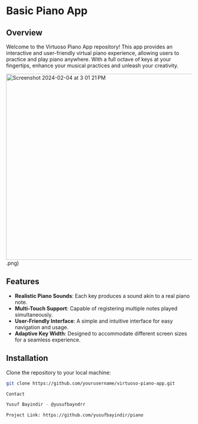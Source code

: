 # Basic Piano App

## Overview
Welcome to the Virtuoso Piano App repository! This app provides an interactive and user-friendly virtual piano experience, allowing users to practice and play piano anywhere. With a full octave of keys at your fingertips, enhance your musical practices and unleash your creativity.

<img width="505" alt="Screenshot 2024-02-04 at 3 01 21 PM" src="https://github.com/yusufbayindir/Piano/assets/126359377/64435b4e-177c-45e6-bc29-ed6da7a288bd">
.png)

## Features
- **Realistic Piano Sounds**: Each key produces a sound akin to a real piano note.
- **Multi-Touch Support**: Capable of registering multiple notes played simultaneously.
- **User-Friendly Interface**: A simple and intuitive interface for easy navigation and usage.
- **Adaptive Key Width**: Designed to accommodate different screen sizes for a seamless experience.

## Installation
Clone the repository to your local machine:
```bash
git clone https://github.com/yourusername/virtuoso-piano-app.git

Contact

Yusuf Bayindir - @yusufbayndrr

Project Link: https://github.com/yusufbayindir/piano
